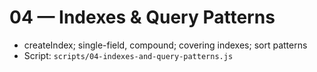 # 04 — Indexes & Query Patterns

- createIndex; single-field, compound; covering indexes; sort patterns
- Script: `scripts/04-indexes-and-query-patterns.js`
